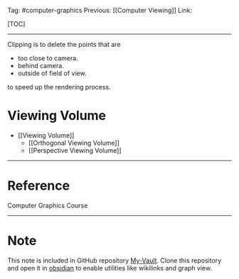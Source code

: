 Tag: #computer-graphics 
Previous: [[Computer Viewing]]
Link: 

[TOC]

---

Clipping is to delete the points that are

- too close to camera.
- behind camera.
- outside of field of view.

to speed up the rendering process.

# Viewing Volume

- [[Viewing Volume]]
	- [[Orthogonal Viewing Volume]]
	- [[Perspective Viewing Volume]]

---

# Reference

Computer Graphics Course

---

# Note

This note is included in GitHub repository [My-Vault](https://github.com/LittleD3092/My-Vault.git). Clone this repository and open it in [obsidian](https://obsidian.md/) to enable utilities like wikilinks and graph view.